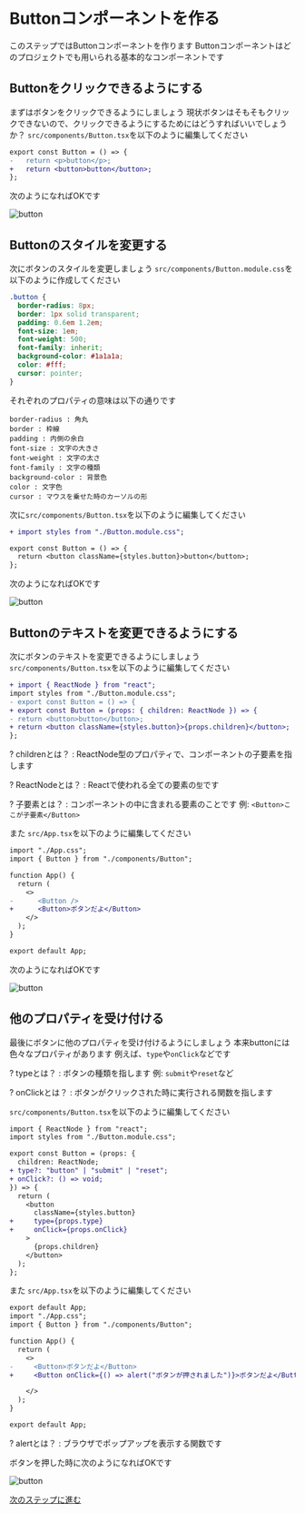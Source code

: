 # Buttonコンポーネントを作る
このステップではButtonコンポーネントを作ります
Buttonコンポーネントはどのプロジェクトでも用いられる基本的なコンポーネントです


## Buttonをクリックできるようにする
まずはボタンをクリックできるようにしましょう
現状ボタンはそもそもクリックできないので、クリックできるようにするためにはどうすればいいでしょうか？
`src/components/Button.tsx`を以下のように編集してください

```diff ts
export const Button = () => {
-   return <p>button</p>;
+   return <button>button</button>;
};
```

次のようになればOKです

![button](medias/2.png)


## Buttonのスタイルを変更する
次にボタンのスタイルを変更しましょう
`src/components/Button.module.css`を以下のように作成してください

```css
.button {
  border-radius: 8px;
  border: 1px solid transparent;
  padding: 0.6em 1.2em;
  font-size: 1em;
  font-weight: 500;
  font-family: inherit;
  background-color: #1a1a1a;
  color: #fff;
  cursor: pointer;
}
```

それぞれのプロパティの意味は以下の通りです
```
border-radius : 角丸
border : 枠線
padding : 内側の余白
font-size : 文字の大きさ
font-weight : 文字の太さ
font-family : 文字の種類
background-color : 背景色
color : 文字色
cursor : マウスを乗せた時のカーソルの形
```

次に`src/components/Button.tsx`を以下のように編集してください

```diff ts
+ import styles from "./Button.module.css";

export const Button = () => {
  return <button className={styles.button}>button</button>;
};
```

次のようになればOKです

![button](medias/3.png)


## Buttonのテキストを変更できるようにする
次にボタンのテキストを変更できるようにしましょう
`src/components/Button.tsx`を以下のように編集してください

```diff ts
+ import { ReactNode } from "react";
import styles from "./Button.module.css";
- export const Button = () => {
+ export const Button = (props: { children: ReactNode }) => {
- return <button>button</button>;
+ return <button className={styles.button}>{props.children}</button>;
};
```

? childrenとは？
: ReactNode型のプロパティで、コンポーネントの子要素を指します

? ReactNodeとは？
: Reactで使われる全ての要素の`型`です

? 子要素とは？
: コンポーネントの中に含まれる要素のことです
例: `<Button>ここが子要素</Button>`


また `src/App.tsx`を以下のように編集してください

```diff ts
import "./App.css";
import { Button } from "./components/Button";

function App() {
  return (
    <>
-      <Button />
+      <Button>ボタンだよ</Button>
    </>
  );
}

export default App;
```

次のようになればOKです

![button](medias/4.png)


## 他のプロパティを受け付ける
最後にボタンに他のプロパティを受け付けるようにしましょう
本来buttonには色々なプロパティがあります
例えば、`type`や`onClick`などです

? typeとは？
: ボタンの種類を指します
例: `submit`や`reset`など

? onClickとは？
: ボタンがクリックされた時に実行される関数を指します

`src/components/Button.tsx`を以下のように編集してください

```diff ts
import { ReactNode } from "react";
import styles from "./Button.module.css";

export const Button = (props: {
  children: ReactNode;
+ type?: "button" | "submit" | "reset";
+ onClick?: () => void;
}) => {
  return (
    <button
      className={styles.button}
+     type={props.type}
+     onClick={props.onClick}
    >
      {props.children}
    </button>
  );
};
```

また `src/App.tsx`を以下のように編集してください

```diff ts
export default App;
import "./App.css";
import { Button } from "./components/Button";

function App() {
  return (
    <>
-     <Button>ボタンだよ</Button>
+     <Button onClick={() => alert("ボタンが押されました")}>ボタンだよ</Button>

    </>
  );
}

export default App;
```
? alertとは？
: ブラウザでポップアップを表示する関数です

ボタンを押した時に次のようになればOKです

![button](medias/5.png)

[次のステップに進む](https://github.com/tosaken1116/ui-tutorial/blob/main/docs/3.md)
